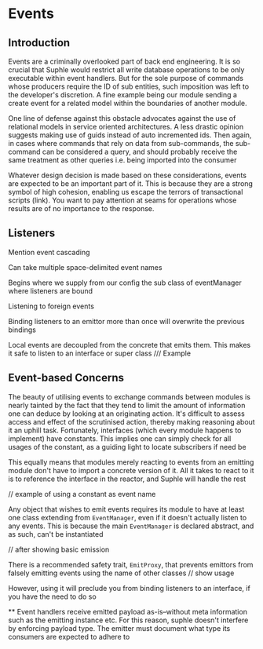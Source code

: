 # Events

## Introduction
Events are a criminally overlooked part of back end engineering. It is so crucial that Suphle would restrict all write database operations to be only executable within event handlers. But for the sole purpose of commands whose producers require the ID of sub entities, such imposition was left to the developer's discretion. A fine example being our module sending a create event for a related model within the boundaries of another module.

One line of defense against this obstacle advocates against the use of relational models in service oriented architectures. A less drastic opinion suggests making use of guids instead of auto incremented ids. Then again, in cases where commands that rely on data from sub-commands, the sub-command can be considered a query, and should probably receive the same treatment as other queries i.e. being imported into the consumer

Whatever design decision is made based on these considerations, events are expected to be an important part of it. This is because they are a strong symbol of high cohesion, enabling us escape the terrors of transactional scripts (link). You want to pay attention at seams for operations whose results are of no importance to the response.

## Listeners

Mention event cascading

Can take multiple space-delimited event names

Begins where we supply from our config the sub class of eventManager where listeners are bound

Listening to foreign events

Binding listeners to an emittor more than once will overwrite the previous bindings

Local events are decoupled from the concrete that emits them. This makes it safe to listen to an interface or super class
/// Example


## Event-based Concerns
The beauty of utilising events to exchange commands between modules is nearly tainted by the fact that they tend to limit the amount of information one can deduce by looking at an originating action. It's difficult to assess access and effect of the scrutinised action, thereby making reasoning about it an uphill task. Fortunately, interfaces (which every module happens to implement) have constants. This implies one can simply check for all usages of the constant, as a guiding light to locate subscribers if need be

This equally means that modules merely reacting to events from an emitting module don't have to import a concrete version of it. All it takes to react to it is to reference the interface in the reactor, and Suphle will handle the rest

// example of using a constant as event name

Any object that wishes to emit events requires its module to have at least one class extending from `EventManager`, even if it doesn't actually listen to any events. This is because the main `EventManager` is declared abstract, and as such, can't be instantiated

// after showing basic emission

There is a recommended safety trait, `EmitProxy`, that prevents emittors from falsely emitting events using the name of other classes
// show usage

However, using it will preclude you from binding listeners to an interface, if you have the need to do so

**
Event handlers receive emitted payload as-is–without meta information such as the emitting instance etc. For this reason, suphle doesn't interfere by enforcing payload type. The emitter must document what type its consumers are expected to adhere to